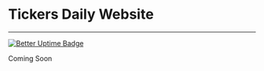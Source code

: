 # Tickers Daily Website
---
[![Better Uptime Badge](https://betteruptime.com/status-badges/v1/monitor/llxe.svg)](https://betteruptime.com/?utm_source=status_badge)



Coming Soon
